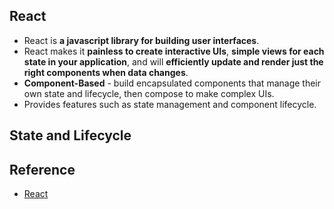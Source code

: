 ## React

- React is **a javascript library for building user interfaces**.
- React makes it **painless to create interactive UIs**, **simple views for each state in your application**, and will **efficiently update and render just the right components when data changes**.
- **Component-Based** - build encapsulated components that manage their own state and lifecycle, then compose to make complex UIs.
- Provides features such as state management and component lifecycle.

## State and Lifecycle

## Reference

- [React](https://www.reactjs.org)
